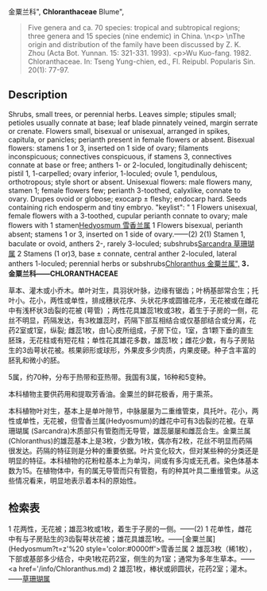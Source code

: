 金粟兰科",
**Chloranthaceae** Blume",

> Five genera and ca. 70 species: tropical and subtropical regions; three genera and 15 species (nine endemic) in China.&#x0D;\n&lt;p&gt;&#x0D;\nThe origin and distribution of the family have been discussed by Z. K. Zhou (Acta Bot. Yunnan. 15: 321-331. 1993). &lt;p&gt;Wu Kuo-fang. 1982. Chloranthaceae. In: Tseng Yung-chien, ed., Fl. Reipubl. Popularis Sin. 20(1): 77-97.

## Description
Shrubs, small trees, or perennial herbs. Leaves simple; stipules small; petioles usually connate at base; leaf blade pinnately veined, margin serrate or crenate. Flowers small, bisexual or unisexual, arranged in spikes, capitula, or panicles; perianth present in female flowers or absent. Bisexual flowers: stamens 1 or 3, inserted on 1 side of ovary; filaments inconspicuous; connectives conspicuous, if stamens 3, connectives connate at base or free; anthers 1- or 2-loculed, longitudinally dehiscent; pistil 1, 1-carpelled; ovary inferior, 1-loculed; ovule 1, pendulous, orthotropous; style short or absent. Unisexual flowers: male flowers many, stamen 1; female flowers few; perianth 3-toothed, calyxlike, connate to ovary. Drupes ovoid or globose; exocarp ±  fleshy; endocarp hard. Seeds containing rich endosperm and tiny embryo.
  "keylist": "
1 Flowers unisexual, female flowers with a 3-toothed, cupular perianth connate to ovary; male flowers with 1 stamen[Hedyosmum 雪香兰属](Hedyosmum.md)
1 Flowers bisexual, perianth absent; stamens 1 or 3, inserted on 1 side of ovary.——(2)
2(1) Stamen 1, baculate or ovoid, anthers 2-, rarely 3-loculed; subshrubs[Sarcandra 草珊瑚属](Sarcandra.md)
2 Stamens (1 or)3, base ± connate, central anther 2-loculed, lateral anthers 1-loculed; perennial herbs or subshrubs[Chloranthus 金粟兰属",](Chloranthus.md)
**3．金粟兰科——CHLORANTHACEAE**

草本、灌木或小乔木。单叶对生，具羽状叶脉，边缘有锯齿；叶柄基部常合生；托叶小。花小，两性或单性，排成穗状花序、头状花序或圆锥花序，无花被或在雌花中有浅杯状3齿裂的花被 (萼管) ；两性花具雄蕊1枚或3枚，着生于子房的一侧，花丝不明显，药隔发达，有3枚雄蕊时，药隔下部互相结合或仅基部结合或分离，花药2室或1室，纵裂; 雌蕊1枚，由1心皮所组成，子房下位，1室，含1颗下垂的直生胚珠，无花柱或有短花柱；单性花其雄花多数，雄蕊1枚；雌花少数，有与子房贴生的3齿萼状花被。核果卵形或球形，外果皮多少肉质，内果皮硬。种子含丰富的胚乳和微小的胚。

5属，约70种，分布于热带和亚热带。我国有3属，16种和5变种。

本科植物主要供药用和提取芳香油。金粟兰的鲜花极香，用于熏茶。

本科植物叶对生，基本上是单叶隙节，中脉屡屡为二重维管束，具托叶。花小，两性或单性，无花被，但雪香兰属(Hedyosmum)的雌花中可有3齿裂的花被。在草珊瑚属 (Sarcandra)木质部只有管胞而无导管，雄蕊屡屡和雌蕊合生。金粟兰属(Chloranthus)的雄蕊基本上是3枚，少数为1枚，偶亦有2枚，花丝不明显而药隔很发达。药隔的特征则是分种的重要依据。叶片变化较大，但对某些种的分类还是明显的特征。本科植物的花粉粒基本上为单沟，间或有多沟或无孔者。染色体基本数为15。在植物体中，有的属无导管而只有管胞，有的种其叶具二重维管束。从这些情况看来，明显地表示着本科的原始性。

## 检索表

1 花两性，无花被；雄蕊3枚或1枚，着生于子房的一侧。——(2)
1 花单性，雌花中有与子房贴生的3齿裂萼状花被；雄花具雄蕊1枚。——[金粟兰属](Hedyosmum?t=z'%20 style='color:#0000ff'>雪香兰属</a>
2 雄蕊3枚（稀1枚），下部或基部多少结合，中央1枚花药2室，侧生的为1室；通常为多年生草本。——<a href='/info/Chloranthus.md)
2 雄蕊1枚，棒状或卵圆状，花药2室；灌木。——<a href='/info/Sarcandra?t=z'>草珊瑚属</a>
